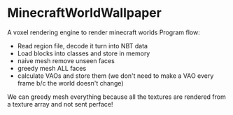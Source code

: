 # MinecraftWorldWallpaper
 
A voxel rendering engine to render minecraft worlds
Program flow:
- Read region file, decode it turn into NBT data
- Load blocks into classes and store in memory
- naive mesh remove unseen faces
- greedy mesh ALL faces
- calculate VAOs and store them (we don't need to make a VAO every frame b/c the world doesn't change)

We can greedy mesh everything because all the textures are rendered from a texture array and not sent perface!
